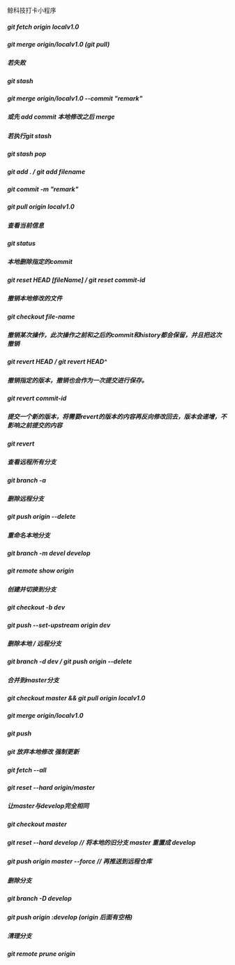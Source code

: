 鲸科技打卡小程序

##### git fetch origin localv1.0
##### git merge origin/localv1.0 (git pull)

##### 若失败
##### git stash
##### git merge origin/localv1.0 --commit "remark"

##### 或先 add commit 本地修改之后 merge

##### 若执行git stash
##### git stash pop

##### git add . / git add filename
##### git commit -m "remark"
##### git pull origin localv1.0

##### 查看当前信息
##### git status 

##### 本地删除指定的commit
##### git reset HEAD [fileName] / git reset commit-id 

##### 撤销本地修改的文件
##### git checkout file-name 

##### 撤销某次操作，此次操作之前和之后的commit和history都会保留，并且把这次撤销
##### git revert HEAD / git revert HEAD^

##### 撤销指定的版本，撤销也会作为一次提交进行保存。
##### git revert commit-id 

##### 提交一个新的版本，将需要revert的版本的内容再反向修改回去，版本会递增，不影响之前提交的内容
##### git revert

##### 查看远程所有分支
##### git branch -a 

##### 删除远程分支
##### git push origin --delete <branchName>

##### 重命名本地分支
##### git branch -m devel develop

##### git remote show origin

##### 创建并切换到分支
##### git checkout -b dev
#####  git push --set-upstream origin dev

##### 删除本地 / 远程分支
##### git branch -d dev /  git push origin --delete <branchName>

##### 合并到master分支
##### git checkout master && git pull origin localv1.0
##### git merge origin/localv1.0
##### git push

##### git 放弃本地修改 强制更新
##### git fetch --all
##### git reset --hard origin/master

##### 让master与develop完全相同
##### git checkout master
##### git reset --hard develop // 将本地的旧分支 master 重置成 develop
##### git push origin master --force // 再推送到远程仓库


##### 删除分支
##### git branch -D develop
##### git push origin :develop (origin 后面有空格)

##### 清理分支
##### git remote prune origin

